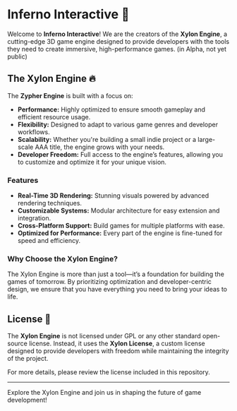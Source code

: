 # Inferno Interactive 🚀

Welcome to **Inferno Interactive**! We are the creators of the **Xylon Engine**, a cutting-edge 3D game engine designed to provide developers with the tools they need to create immersive, high-performance games. (in Alpha, not yet public)

## The Xylon Engine 🔥  
The **Zypher Engine** is built with a focus on:  
- **Performance:** Highly optimized to ensure smooth gameplay and efficient resource usage.  
- **Flexibility:** Designed to adapt to various game genres and developer workflows.  
- **Scalability:** Whether you're building a small indie project or a large-scale AAA title, the engine grows with your needs.  
- **Developer Freedom:** Full access to the engine’s features, allowing you to customize and optimize it for your unique vision.  

### Features  
- **Real-Time 3D Rendering:** Stunning visuals powered by advanced rendering techniques.  
- **Customizable Systems:** Modular architecture for easy extension and integration.  
- **Cross-Platform Support:** Build games for multiple platforms with ease.  
- **Optimized for Performance:** Every part of the engine is fine-tuned for speed and efficiency.  

### Why Choose the Xylon Engine?  
The Xylon Engine is more than just a tool—it’s a foundation for building the games of tomorrow. By prioritizing optimization and developer-centric design, we ensure that you have everything you need to bring your ideas to life.  

## License 📜  
The **Xylon Engine** is not licensed under GPL or any other standard open-source license. Instead, it uses the **Xylon License**, a custom license designed to provide developers with freedom while maintaining the integrity of the project.  

For more details, please review the license included in this repository.  

---  
Explore the Xylon Engine and join us in shaping the future of game development!  
